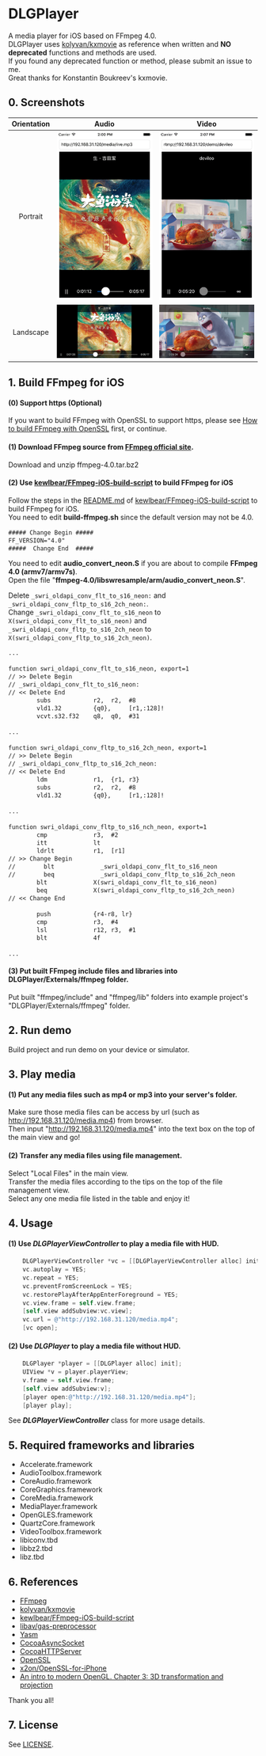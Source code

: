 # DLGPlayer
A media player for iOS based on FFmpeg 4.0.  
DLGPlayer uses [kolyvan/kxmovie](https://github.com/kolyvan/kxmovie "https://github.com/kolyvan/kxmovie") as reference when written and **NO deprecated** functions and methods are used.  
If you found any deprecated function or method, please submit an issue to me.  
Great thanks for Konstantin Boukreev's kxmovie.  

## 0. Screenshots
|Orientation|Audio|Video|
|:---------:|:---:|:---:|
|Portrait|![](https://github.com/DeviLeo/Screenshots/blob/master/DLGPlayer/Simulator%20Screen%20Shot%2022%20Dec%202016%2C%202.00.52%20PM.png)|![](https://github.com/DeviLeo/Screenshots/blob/master/DLGPlayer/Simulator%20Screen%20Shot%2022%20Dec%202016%2C%202.07.30%20PM.png)|
|Landscape|![](https://github.com/DeviLeo/Screenshots/blob/master/DLGPlayer/Simulator%20Screen%20Shot%2022%20Dec%202016%2C%202.01.05%20PM.png)|![](https://github.com/DeviLeo/Screenshots/blob/master/DLGPlayer/Simulator%20Screen%20Shot%2022%20Dec%202016%2C%202.07.38%20PM.png)|

## 1. Build FFmpeg for iOS
#### (0) Support https (Optional)  
If you want to build FFmpeg with OpenSSL to support https, please see [How to build FFmpeg with OpenSSL](How_to_build_ffmpeg_with_openssl.md "How_to_build_ffmpeg_with_openssl.md") first, or continue.  

#### (1) Download FFmpeg source from [FFmpeg official site](http://ffmpeg.org/download.html "http://ffmpeg.org/download.html").  
Download and unzip ffmpeg-4.0.tar.bz2  

#### (2) Use [kewlbear/FFmpeg-iOS-build-script](https://github.com/kewlbear/FFmpeg-iOS-build-script "https://github.com/kewlbear/FFmpeg-iOS-build-script") to build FFmpeg for iOS  
Follow the steps in the [README.md](https://github.com/kewlbear/FFmpeg-iOS-build-script "https://github.com/kewlbear/FFmpeg-iOS-build-script") of [kewlbear/FFmpeg-iOS-build-script](https://github.com/kewlbear/FFmpeg-iOS-build-script "https://github.com/kewlbear/FFmpeg-iOS-build-script") to build FFmpeg for iOS.  
You need to edit __build-ffmpeg.sh__ since the default version may not be 4.0.
```
##### Change Begin #####
FF_VERSION="4.0"
#####  Change End  #####
```

You need to edit __audio_convert_neon.S__ if you are about to compile __FFmpeg 4.0 (armv7/armv7s)__.  
Open the file "__ffmpeg-4.0/libswresample/arm/audio_convert_neon.S__".  

Delete `_swri_oldapi_conv_flt_to_s16_neon:` and `_swri_oldapi_conv_fltp_to_s16_2ch_neon:`.  
Change `_swri_oldapi_conv_flt_to_s16_neon` to `X(swri_oldapi_conv_flt_to_s16_neon)` and `_swri_oldapi_conv_fltp_to_s16_2ch_neon` to `X(swri_oldapi_conv_fltp_to_s16_2ch_neon)`.  

```
...

function swri_oldapi_conv_flt_to_s16_neon, export=1
// >> Delete Begin
// _swri_oldapi_conv_flt_to_s16_neon:
// << Delete End
        subs            r2,  r2,  #8
        vld1.32         {q0},     [r1,:128]!
        vcvt.s32.f32    q8,  q0,  #31

...

function swri_oldapi_conv_fltp_to_s16_2ch_neon, export=1
// >> Delete Begin
// _swri_oldapi_conv_fltp_to_s16_2ch_neon:
// << Delete End
        ldm             r1,  {r1, r3}
        subs            r2,  r2,  #8
        vld1.32         {q0},     [r1,:128]!

...

function swri_oldapi_conv_fltp_to_s16_nch_neon, export=1
        cmp             r3,  #2
        itt             lt
        ldrlt           r1,  [r1]
// >> Change Begin
//        blt             _swri_oldapi_conv_flt_to_s16_neon
//        beq             _swri_oldapi_conv_fltp_to_s16_2ch_neon
        blt             X(swri_oldapi_conv_flt_to_s16_neon)
        beq             X(swri_oldapi_conv_fltp_to_s16_2ch_neon)
// << Change End

        push            {r4-r8, lr}
        cmp             r3,  #4
        lsl             r12, r3,  #1
        blt             4f

...

```

#### (3) Put built FFmpeg include files and libraries into DLGPlayer/Externals/ffmpeg folder.  
Put built "ffmpeg/include" and "ffmpeg/lib" folders into example project's "DLGPlayer/Externals/ffmpeg" folder.  

## 2. Run demo
Build project and run demo on your device or simulator.  

## 3. Play media
#### (1) Put any media files such as mp4 or mp3 into your server's folder.  
Make sure those media files can be access by url (such as http://192.168.31.120/media.mp4) from browser.  
Then input "http://192.168.31.120/media.mp4" into the text box on the top of the main view and go!

#### (2) Transfer any media files using file management.
Select "Local Files" in the main view.  
Transfer the media files according to the tips on the top of the file management view.  
Select any one media file listed in the table and enjoy it!  

## 4. Usage
#### (1) Use *DLGPlayerViewController* to play a media file with HUD.
```Objective-C
    DLGPlayerViewController *vc = [[DLGPlayerViewController alloc] init];
    vc.autoplay = YES;
    vc.repeat = YES;
    vc.preventFromScreenLock = YES;
    vc.restorePlayAfterAppEnterForeground = YES;
    vc.view.frame = self.view.frame;
    [self.view addSubview:vc.view];
    vc.url = @"http://192.168.31.120/media.mp4";
    [vc open];
```

#### (2) Use *DLGPlayer* to play a media file without HUD.
```Objective-C
    DLGPlayer *player = [[DLGPlayer alloc] init];
    UIView *v = player.playerView;
    v.frame = self.view.frame;
    [self.view addSubview:v];
    [player open:@"http://192.168.31.120/media.mp4"];
    [player play];
```
See ***DLGPlayerViewController*** class for more usage details.

## 5. Required frameworks and libraries
* Accelerate.framework
* AudioToolbox.framework
* CoreAudio.framework
* CoreGraphics.framework
* CoreMedia.framework
* MediaPlayer.framework
* OpenGLES.framework
* QuartzCore.framework
* VideoToolbox.framework
* libiconv.tbd
* libbz2.tbd
* libz.tbd

## 6. References
* [FFmpeg](http://ffmpeg.org "http://ffmpeg.org")
* [kolyvan/kxmovie](https://github.com/kolyvan/kxmovie "https://github.com/kolyvan/kxmovie")
* [kewlbear/FFmpeg-iOS-build-script](https://github.com/kewlbear/FFmpeg-iOS-build-script "https://github.com/kewlbear/FFmpeg-iOS-build-script")
* [libav/gas-preprocessor](https://github.com/libav/gas-preprocessor "https://github.com/libav/gas-preprocessor")
* [Yasm](http://yasm.tortall.net "http://yasm.tortall.net")
* [CocoaAsyncSocket](https://github.com/robbiehanson/CocoaAsyncSocket "https://github.com/robbiehanson/CocoaAsyncSocket")
* [CocoaHTTPServer](https://github.com/robbiehanson/CocoaHTTPServer "https://github.com/robbiehanson/CocoaHTTPServer")
* [OpenSSL](https://www.openssl.org "https://www.openssl.org")
* [x2on/OpenSSL-for-iPhone](https://github.com/x2on/OpenSSL-for-iPhone "https://github.com/x2on/OpenSSL-for-iPhone")
* [An intro to modern OpenGL. Chapter 3: 3D transformation and projection](http://duriansoftware.com/joe/An-intro-to-modern-OpenGL.-Chapter-3:-3D-transformation-and-projection.html "http://duriansoftware.com/joe/An-intro-to-modern-OpenGL.-Chapter-3:-3D-transformation-and-projection.html")

Thank you all!

## 7. License
See [LICENSE](https://github.com/DeviLeo/DLGPlayer/blob/master/LICENSE "LGPL-3.0").
